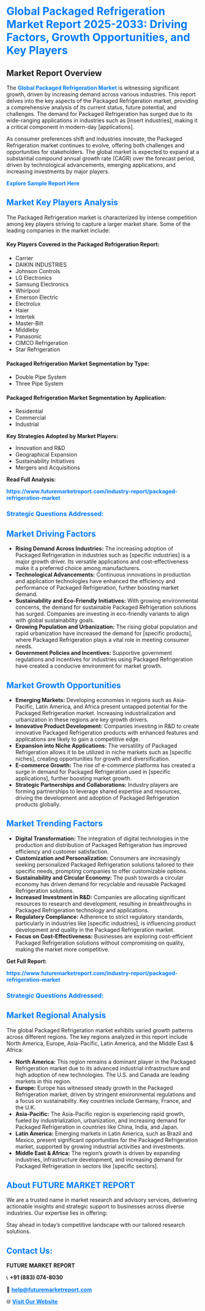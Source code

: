 <h1 style="color: #007BFF;">Global Packaged Refrigeration Market Report 2025-2033: Driving Factors, Growth Opportunities, and Key Players</h1>

<section id="overview">
<h2>Market Report Overview</h2>
<p>The <a href="https://www.futuremarketreport.com/industry-report/packaged-refrigeration-market" style="color: #007BFF; text-decoration: none;"><strong>Global Packaged Refrigeration Market</strong></a> is witnessing significant growth, driven by increasing demand across various industries. This report delves into the key aspects of the Packaged Refrigeration market, providing a comprehensive analysis of its current status, future potential, and challenges. The demand for Packaged Refrigeration has surged due to its wide-ranging applications in industries such as [insert industries], making it a critical component in modern-day [applications].</p>
<p>As consumer preferences shift and industries innovate, the Packaged Refrigeration market continues to evolve, offering both challenges and opportunities for stakeholders. The global market is expected to expand at a substantial compound annual growth rate (CAGR) over the forecast period, driven by technological advancements, emerging applications, and increasing investments by major players.</p>
</section>

<section id="overview">
<p><a href="https://www.futuremarketreport.com/request-sample/reportId=50847" style="color: #007BFF; text-decoration: none;"><strong>Explore Sample Report Here</strong></a></p>
</section>

<section id="key-players">
<h2 style="color: #007BFF;">Market Key Players Analysis</h2>
<p>The Packaged Refrigeration market is characterized by intense competition among key players striving to capture a larger market share. Some of the leading companies in the market include:</p>
<h4>Key Players Covered in the Packaged Refrigeration Report:</h4>
<ul><li>Carrier</li><li>DAIKIN INDUSTRIES</li><li>Johnson Controls</li><li>LG Electronics</li><li>Samsung Electronics</li><li>Whirlpool</li><li>Emerson Electric</li><li>Electrolux</li><li>Haier</li><li>Intertek</li><li>Master-Bilt</li><li>Middleby</li><li>Panasonic</li><li>CIMCO Refrigeration</li><li>Star Refrigeration</li></ul>
<h4>Packaged Refrigeration Market Segmentation by Type:</h4>
<ul><li>Double Pipe System</li><li>Three Pipe System</li></ul>

<h4>Packaged Refrigeration Market Segmentation by Application:</h4>
<ul><li>Residential</li><li>Commercial</li><li>Industrial</li></ul>
<p><strong>Key Strategies Adopted by Market Players:</strong></p>
<ul>
<li>Innovation and R&D</li>
<li>Geographical Expansion</li>
<li>Sustainability Initiatives</li>
<li>Mergers and Acquisitions</li>
</ul>
</section>

<section>
<p><strong>Read Full Analysis: </strong></p><a href="https://www.futuremarketreport.com/industry-report/packaged-refrigeration-market" style="color: #007BFF; text-decoration: none;"><strong>https://www.futuremarketreport.com/industry-report/packaged-refrigeration-market</strong></a>
<h3 style="color: #007BFF;">Strategic Questions Addressed:</h3>
</section>

<section id="driving-factors">
<h2 style="color: #007BFF;">Market Driving Factors</h2>
<ul>
<li><strong>Rising Demand Across Industries:</strong> The increasing adoption of Packaged Refrigeration in industries such as [specific industries] is a major growth driver. Its versatile applications and cost-effectiveness make it a preferred choice among manufacturers.</li>
<li><strong>Technological Advancements:</strong> Continuous innovations in production and application technologies have enhanced the efficiency and performance of Packaged Refrigeration, further boosting market demand.</li>
<li><strong>Sustainability and Eco-Friendly Initiatives:</strong> With growing environmental concerns, the demand for sustainable Packaged Refrigeration solutions has surged. Companies are investing in eco-friendly variants to align with global sustainability goals.</li>
<li><strong>Growing Population and Urbanization:</strong> The rising global population and rapid urbanization have increased the demand for [specific products], where Packaged Refrigeration plays a vital role in meeting consumer needs.</li>
<li><strong>Government Policies and Incentives:</strong> Supportive government regulations and incentives for industries using Packaged Refrigeration have created a conducive environment for market growth.</li>
</ul>
</section>

<section id="growth-opportunities">
<h2 style="color: #007BFF;">Market Growth Opportunities</h2>
<ul>
<li><strong>Emerging Markets:</strong> Developing economies in regions such as Asia-Pacific, Latin America, and Africa present untapped potential for the Packaged Refrigeration market. Increasing industrialization and urbanization in these regions are key growth drivers.</li>
<li><strong>Innovative Product Development:</strong> Companies investing in R&D to create innovative Packaged Refrigeration products with enhanced features and applications are likely to gain a competitive edge.</li>
<li><strong>Expansion into Niche Applications:</strong> The versatility of Packaged Refrigeration allows it to be utilized in niche markets such as [specific niches], creating opportunities for growth and diversification.</li>
<li><strong>E-commerce Growth:</strong> The rise of e-commerce platforms has created a surge in demand for Packaged Refrigeration used in [specific applications], further boosting market growth.</li>
<li><strong>Strategic Partnerships and Collaborations:</strong> Industry players are forming partnerships to leverage shared expertise and resources, driving the development and adoption of Packaged Refrigeration products globally.</li>
</ul>
</section>

<section id="trending-factors">
<h2 style="color: #007BFF;">Market Trending Factors</h2>
<ul>
<li><strong>Digital Transformation:</strong> The integration of digital technologies in the production and distribution of Packaged Refrigeration has improved efficiency and customer satisfaction.</li>
<li><strong>Customization and Personalization:</strong> Consumers are increasingly seeking personalized Packaged Refrigeration solutions tailored to their specific needs, prompting companies to offer customizable options.</li>
<li><strong>Sustainability and Circular Economy:</strong> The push towards a circular economy has driven demand for recyclable and reusable Packaged Refrigeration solutions.</li>
<li><strong>Increased Investment in R&D:</strong> Companies are allocating significant resources to research and development, resulting in breakthroughs in Packaged Refrigeration technology and applications.</li>
<li><strong>Regulatory Compliance:</strong> Adherence to strict regulatory standards, particularly in industries like [specific industries], is influencing product development and quality in the Packaged Refrigeration market.</li>
<li><strong>Focus on Cost-Effectiveness:</strong> Businesses are exploring cost-efficient Packaged Refrigeration solutions without compromising on quality, making the market more competitive.</li>
</ul>
</section>

<section>
<p><strong>Get Full Report: </strong></p><a href="https://www.futuremarketreport.com/industry-report/packaged-refrigeration-market" style="color: #007BFF; text-decoration: none;"><strong>https://www.futuremarketreport.com/industry-report/packaged-refrigeration-market</strong></a>
<h3 style="color: #007BFF;">Strategic Questions Addressed:</h3>
</section>


<section id="regional-analysis">
<h2 style="color: #007BFF;">Market Regional Analysis</h2>
<p>The global Packaged Refrigeration market exhibits varied growth patterns across different regions. The key regions analyzed in this report include North America, Europe, Asia-Pacific, Latin America, and the Middle East & Africa:</p>
<ul>
<li><strong>North America:</strong> This region remains a dominant player in the Packaged Refrigeration market due to its advanced industrial infrastructure and high adoption of new technologies. The U.S. and Canada are leading markets in this region.</li>
<li><strong>Europe:</strong> Europe has witnessed steady growth in the Packaged Refrigeration market, driven by stringent environmental regulations and a focus on sustainability. Key countries include Germany, France, and the U.K.</li>
<li><strong>Asia-Pacific:</strong> The Asia-Pacific region is experiencing rapid growth, fueled by industrialization, urbanization, and increasing demand for Packaged Refrigeration in countries like China, India, and Japan.</li>
<li><strong>Latin America:</strong> Emerging markets in Latin America, such as Brazil and Mexico, present significant opportunities for the Packaged Refrigeration market, supported by growing industrial activities and investments.</li>
<li><strong>Middle East & Africa:</strong> The region’s growth is driven by expanding industries, infrastructure development, and increasing demand for Packaged Refrigeration in sectors like [specific sectors].</li>
</ul>
</section>

<footer>
<h2 style="color: #007BFF;">About FUTURE MARKET REPORT</h2>
<p>We are a trusted name in market research and advisory services, delivering actionable insights and strategic support to businesses across diverse industries. Our expertise lies in offering:</p>

<p>Stay ahead in today’s competitive landscape with our tailored research solutions.</p>

<h2 style="color: #007BFF;">Contact Us:</h2>
<p><strong>FUTURE MARKET REPORT</strong></p>
<p>📞 <strong>+91 (883) 074-8030</strong></p>
<p>📧 <strong><a href="mailto:help@futuremarketreport.com" style="color: #007BFF;">help@futuremarketreport.com</a></strong></p>
<p>🌐 <strong><a href="https://www.futuremarketreport.com/" style="color: #007BFF;">Visit Our Website</a></strong></p>
</footer>